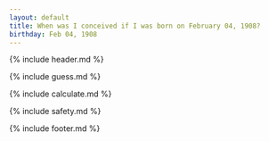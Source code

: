 ```yaml
---
layout: default
title: When was I conceived if I was born on February 04, 1908?
birthday: Feb 04, 1908
---
```


{% include header.md %}

{% include guess.md %}

{% include calculate.md %}

{% include safety.md %}

{% include footer.md %}



